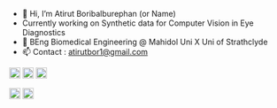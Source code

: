 <!---
NameAtirut/NameAtirut is a ✨ special ✨ repository because its `README.md` (this file) appears on your GitHub profile.
You can click the Preview link to take a look at your changes.
--->


- 👋 Hi, I’m Atirut Boribalburephan (or Name)
- Currently working on Synthetic data for Computer Vision in Eye Diagnostics
- 🌱 BEng Biomedical Engineering @ Mahidol Uni X Uni of Strathclyde
- 📫 Contact : atirutbor1@gmail.com

<code><img height="20" src="https://img.shields.io/badge/python-3670A0?style=for-the-badge&logo=python&logoColor=ffdd54"></code>
<code><img height="20" src="https://img.shields.io/badge/TensorFlow-FF6F00.svg?style=for-the-badge&logo=TensorFlow&logoColor=white"></code>
<code><img height="20" src="https://uptime-storage.s3.amazonaws.com/logos/d32f5c39b694f3e64d29fc2c9b988cdd.png"></code>

<code><img height="20" src="https://img.shields.io/badge/PyTorch-EE4C2C.svg?style=for-the-badge&logo=PyTorch&logoColor=white"></code>
<code><img height="20" src="https://img.shields.io/badge/PyTorch%20Lightning-792EE5.svg?style=for-the-badge&logo=PyTorch-Lightning&logoColor=white"></code>


